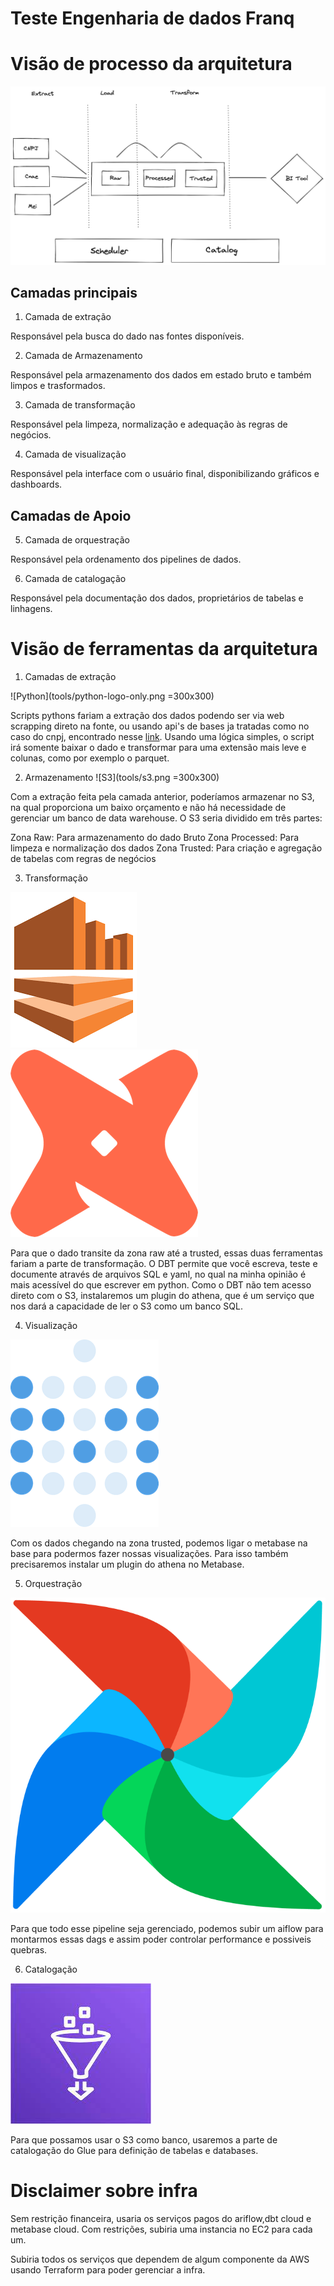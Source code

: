 # Teste Engenharia de dados Franq

# Visão de processo da arquitetura

![Processos](processos.png)


## Camadas principais

1. Camada de extração

Responsável pela busca do dado nas fontes disponíveis.

2. Camada de Armazenamento

Responsável pela armazenamento dos dados em estado bruto e também limpos e trasformados.

3. Camada de transformação

Responsável pela limpeza, normalização e adequação às regras de negócios.

4. Camada de visualização

Responsável pela interface com o usuário final, disponibilizando gráficos e dashboards.

## Camadas de Apoio 

5. Camada de orquestração

Responsável pela ordenamento dos pipelines de dados.

6. Camada de catalogação

Responsável pela documentação dos dados, proprietários de tabelas e linhagens.


# Visão de ferramentas da arquitetura

1. Camadas de extração

![Python](tools/python-logo-only.png =300x300)

Scripts pythons fariam a extração dos dados podendo ser via web scrapping direto na fonte, ou usando api's de bases ja tratadas como no caso do cnpj, encontrado nesse [link](https://basedosdados.org/dataset/br-me-cnpj?bdm_table=empresas). Usando uma lógica simples, o script irá somente baixar o dado e transformar para uma extensão mais leve e colunas, como por exemplo o parquet.

2. Armazenamento
![S3](tools/s3.png =300x300)

Com a extração feita pela camada anterior, poderíamos armazenar no S3, na qual proporciona um baixo orçamento e não há necessidade de gerenciar um banco de data warehouse. O S3 seria dividido em três partes:

Zona Raw: Para armazenamento do dado Bruto
Zona Processed: Para limpeza e normalização dos dados
Zona Trusted: Para criação e agregação de tabelas com regras de negócios

3. Transformação

![Athena](tools/athena.png)
![DBT](tools/dbt.png)

Para que o dado transite da zona raw até a trusted, essas duas ferramentas fariam a parte de transformação. O DBT permite que você escreva, teste e documente através de arquivos SQL e yaml, no qual na minha opinião é mais acessível do que escrever em python. Como o DBT não tem acesso direto com o S3, instalaremos um plugin do athena, que é um serviço que nos dará a capacidade de ler o S3 como um banco SQL.

4. Visualização

![Metabase](tools/metabase.png)

Com os dados chegando na zona trusted, podemos ligar o metabase na base para podermos fazer nossas visualizações. Para isso também precisaremos instalar um plugin do athena no Metabase.

5. Orquestração

![Airflow](tools/airflow_transparent.png)

Para que todo esse pipeline seja gerenciado, podemos subir um aiflow para montarmos essas dags e assim poder controlar performance e possiveis quebras.

6. Catalogação

![Glue](tools/glue.jpeg)

Para que possamos usar o S3 como banco, usaremos a parte de catalogação do Glue para definição de tabelas e databases.

# Disclaimer sobre infra

Sem restrição financeira, usaria os serviços pagos do ariflow,dbt cloud e metabase cloud.
Com restrições, subiria uma instancia no EC2 para cada um.

Subiria todos os serviços que dependem de algum componente da AWS usando Terraform para poder gerenciar a infra.






